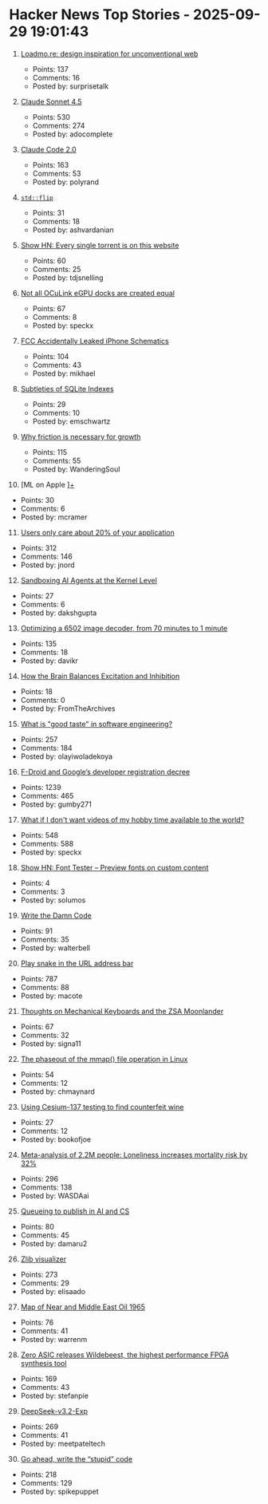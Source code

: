 # Hacker News Top Stories - 2025-09-29 19:01:43

1. [Loadmo.re: design inspiration for unconventional web](https://loadmo.re)
   - Points: 137
   - Comments: 16
   - Posted by: surprisetalk

2. [Claude Sonnet 4.5](https://www.anthropic.com/news/claude-sonnet-4-5)
   - Points: 530
   - Comments: 274
   - Posted by: adocomplete

3. [Claude Code 2.0](https://www.npmjs.com/package/@anthropic-ai/claude-code)
   - Points: 163
   - Comments: 53
   - Posted by: polyrand

4. [`std::flip`](https://morwenn.github.io//c++/2025/09/25/TSB004-std-flip.html)
   - Points: 31
   - Comments: 18
   - Posted by: ashvardanian

5. [Show HN: Every single torrent is on this website](https://infohash.lol/)
   - Points: 60
   - Comments: 25
   - Posted by: tdjsnelling

6. [Not all OCuLink eGPU docks are created equal](https://www.jeffgeerling.com/blog/2025/not-all-oculink-egpu-docks-are-created-equal)
   - Points: 67
   - Comments: 8
   - Posted by: speckx

7. [FCC Accidentally Leaked iPhone Schematics](https://www.engadget.com/big-tech/fcc-accidentally-leaked-iphone-schematics-potentially-giving-rivals-a-peek-at-company-secrets-154551807.html)
   - Points: 104
   - Comments: 43
   - Posted by: mikhael

8. [Subtleties of SQLite Indexes](https://emschwartz.me/subtleties-of-sqlite-indexes/)
   - Points: 29
   - Comments: 10
   - Posted by: emschwartz

9. [Why friction is necessary for growth](https://jameelur.com/blog/overcoming-friction-leads-to-growth)
   - Points: 115
   - Comments: 55
   - Posted by: WanderingSoul

10. [ML on Apple ][+](https://mdcramer.github.io/apple-2-blog/k-means/)
   - Points: 30
   - Comments: 6
   - Posted by: mcramer

11. [Users only care about 20% of your application](https://idiallo.com/blog/users-only-care-about-20-percent)
   - Points: 312
   - Comments: 146
   - Posted by: jnord

12. [Sandboxing AI Agents at the Kernel Level](https://www.greptile.com/blog/sandboxing-agents-at-the-kernel-level)
   - Points: 27
   - Comments: 6
   - Posted by: dakshgupta

13. [Optimizing a 6502 image decoder, from 70 minutes to 1 minute](https://www.colino.net/wordpress/en/archives/2025/09/28/optimizing-a-6502-image-decoder-from-70-minutes-to-1-minute/)
   - Points: 135
   - Comments: 18
   - Posted by: davikr

14. [How the Brain Balances Excitation and Inhibition](https://www.quantamagazine.org/how-the-brain-balances-excitation-and-inhibition-20250929/)
   - Points: 18
   - Comments: 0
   - Posted by: FromTheArchives

15. [What is "good taste" in software engineering?](https://www.seangoedecke.com/taste/)
   - Points: 257
   - Comments: 184
   - Posted by: olayiwoladekoya

16. [F-Droid and Google’s developer registration decree](https://f-droid.org/2025/09/29/google-developer-registration-decree.html)
   - Points: 1239
   - Comments: 465
   - Posted by: gumby271

17. [What if I don't want videos of my hobby time available to the world?](https://neilzone.co.uk/2025/09/what-if-i-dont-want-videos-of-my-hobby-time-available-to-the-entire-world/)
   - Points: 548
   - Comments: 588
   - Posted by: speckx

18. [Show HN: Font Tester – Preview fonts on custom content](https://fonts.tomhadley.link/)
   - Points: 4
   - Comments: 3
   - Posted by: solumos

19. [Write the Damn Code](https://antonz.org/write-code/)
   - Points: 91
   - Comments: 35
   - Posted by: walterbell

20. [Play snake in the URL address bar](https://demian.ferrei.ro/snake/)
   - Points: 787
   - Comments: 88
   - Posted by: macote

21. [Thoughts on Mechanical Keyboards and the ZSA Moonlander](https://www.masteringemacs.org/article/thoughts-on-mechanical-keyboards-zsa-moonlander)
   - Points: 67
   - Comments: 32
   - Posted by: signa11

22. [The phaseout of the mmap() file operation in Linux](https://lwn.net/SubscriberLink/1038715/e4a2f8f50c244545/)
   - Points: 54
   - Comments: 12
   - Posted by: chmaynard

23. [Using Cesium-137 testing to find counterfeit wine](https://kitchensisters.org/hiddenkitchens/atomic-wine/)
   - Points: 27
   - Comments: 12
   - Posted by: bookofjoe

24. [Meta-analysis of 2.2M people: Loneliness increases mortality risk by 32%](https://lightcapai.medium.com/the-loneliness-epidemic-threatens-physical-health-like-smoking-e063220dde8b)
   - Points: 296
   - Comments: 138
   - Posted by: WASDAai

25. [Queueing to publish in AI and CS](https://damaru2.github.io/general/queueing_to_publish_in_AI_or_CS/)
   - Points: 80
   - Comments: 45
   - Posted by: damaru2

26. [Zlib visualizer](https://lynn.github.io/flateview/)
   - Points: 273
   - Comments: 29
   - Posted by: elisaado

27. [Map of Near and Middle East Oil 1965](https://www.davidrumsey.com/blog/2025/9/28/map-of-near-and-middle-east-oil-1965)
   - Points: 76
   - Comments: 41
   - Posted by: warrenm

28. [Zero ASIC releases Wildebeest, the highest performance FPGA synthesis tool](https://www.zeroasic.com/blog/wildebeest-launch)
   - Points: 169
   - Comments: 43
   - Posted by: stefanpie

29. [DeepSeek-v3.2-Exp](https://github.com/deepseek-ai/DeepSeek-V3.2-Exp)
   - Points: 269
   - Comments: 41
   - Posted by: meetpateltech

30. [Go ahead, write the “stupid” code](https://spikepuppet.io/posts/write-the-stupid-code/)
   - Points: 218
   - Comments: 129
   - Posted by: spikepuppet

